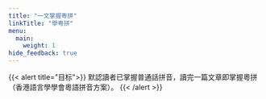 ```yaml
---
title: "一文掌握粤拼"
linkTitle: "學粤拼"
menu:
  main:
    weight: 1
hide_feedback: true
---
```


{{< alert title="目标">}}
默認讀者已掌握普通話拼音，讀完一篇文章即掌握粵拼（香港語言學學會粵語拼音方案）。
{{< /alert >}}
